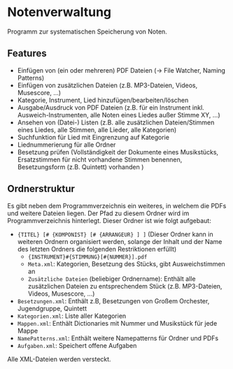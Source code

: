 # Notenverwaltung

Programm zur systematischen Speicherung von Noten.


## Features

 - Einfügen von (ein oder mehreren) PDF Dateien (-> File Watcher, Naming Patterns)
 - Einfügen von zusätzlichen Dateien (z.B. MP3-Dateien, Videos, Musescore, ...)
 - Kategorie, Instrument, Lied hinzufügen/bearbeiten/löschen
 - Ausgabe/Ausdruck von PDF Dateien (z.B. für ein Instrument inkl. Ausweich-Instrumenten, alle Noten eines Liedes außer Stimme XY, ...)
 - Ansehen von (Datei-) Listen (z.B. alle zusätzlichen Dateien/Stimmen eines Liedes, alle Stimmen, alle Lieder, alle Kategorien)
 - Suchfunktion für Lied mit Eingrenzung auf Kategorie
 - Liednummerierung für alle Ordner
 - Besetzung prüfen (Vollständigkeit der Dokumente eines Musikstücks, Ersatzstimmen für nicht vorhandene Stimmen benennen, Besetzungsform (z.B. Quintett) vorhanden )

## Ordnerstruktur

Es gibt neben dem Programmverzeichnis ein weiteres, in welchem die PDFs und weitere Dateien liegen.
Der Pfad zu diesem Ordner wird im Programmverzeichnis hinterlegt.
Dieser Ordner ist wie folgt aufgebaut:

 - `{TITEL} [# {KOMPONIST} [# {ARRANGEUR} ] ]` (Dieser Ordner kann in weiteren Ordnern organisiert werden, solange der Inhalt und der Name des letzten Ordners die folgenden Restriktionen erfüllt)
	- `{INSTRUMENT}#{STIMMUNG}[#{NUMMER}].pdf`
    - `Meta.xml`: Kategorien, Besetzung des Stücks, gibt Ausweichstimmen an
    - `Zusätzliche Dateien` (beliebiger Ordnername): Enthält alle zusätzlichen Dateien zu entsprechendem Stück (z.B. MP3-Dateien, Videos, Musescore, ...)
 - `Besetzungen.xml`: Enthält z.B, Besetzungen von Großem Orchester, Jugendgruppe, Quintett
 - `Kategorien.xml`: Liste aller Kategorien
 - `Mappen.xml`: Enthält Dictionaries mit Nummer und Musikstück für jede Mappe
 - `NamePatterns.xml`: Enthält weitere Namepatterns für Ordner und PDFs
 - `Aufgaben.xml`: Speichert offene Aufgaben

 Alle XML-Dateien werden versteckt.